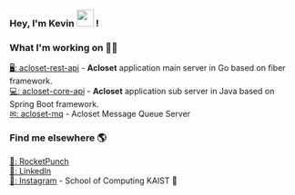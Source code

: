 ### Hey, I'm Kevin <img src="https://media.giphy.com/media/hvRJCLFzcasrR4ia7z/giphy.gif" width="30px"> !

### What I'm working on 👨‍💻

[🖥: acloset-rest-api](https://github.com/looko-corp/acloset-rest-api) - **Acloset** application main server in Go based on fiber framework.<br />
[💻: acloset-core-api](https://github.com/looko-corp/acloset-core-api) - **Acloset** application sub server in Java based on Spring Boot framework.<br />
[✉: acloset-mq](https://github.com/looko-corp/acloset-mq) - Acloset Message Queue Server

### Find me elsewhere 🌎

[🚀: RocketPunch](https://www.rocketpunch.com/@kevinhwang1227) <br>
[💼: LinkedIn](https://www.linkedin.com/in/kevin-hwang-sh) <br>
[📸: Instagram](https://instagram.com/kevinhwang__) - School of Computing KAIST 🏀
